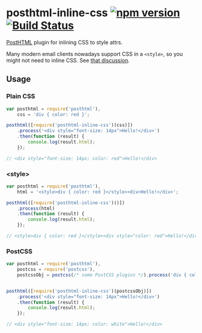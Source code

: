 # posthtml-inline-css [![npm version](https://badge.fury.io/js/posthtml-inline-css.svg)](http://badge.fury.io/js/posthtml-inline-css) [![Build Status](https://travis-ci.org/posthtml/posthtml-inline-css.svg?branch=master)](https://travis-ci.org/posthtml/posthtml-inline-css)

[PostHTML](https://github.com/posthtml/posthtml) plugin for inlining CSS to style attrs.

Many modern email clients nowadays support CSS in a `<style>`, so you might not need to inline CSS.
See [that discussion](https://github.com/posthtml/posthtml-inline-css/issues/14).

## Usage
### Plain CSS
```js
var posthtml = require('posthtml'),
    css = 'div { color: red }';

posthtml([require('posthtml-inline-css')(css)])
    .process('<div style="font-size: 14px">Hello!</div>')
    .then(function (result) {
        console.log(result.html);
    });

// <div style="font-size: 14px; color: red">Hello!</div>
```


### &lt;style&gt;
```js
var posthtml = require('posthtml'),
    html = '<style>div { color: red }</style><div>Hello!</div>';

posthtml([require('posthtml-inline-css')()])
    .process(html)
    .then(function (result) {
        console.log(result.html);
    });

// <style>div { color: red }</style><div style="color: red">Hello!</div>
```


### PostCSS
```js
var posthtml = require('posthtml'),
    postcss = require('postcss'),
    postcssObj = postcss(/* some PostCSS plugins */).process('div { color: white }');


posthtml([require('posthtml-inline-css')(postcssObj)])
    .process('<div style="font-size: 14px">Hello!</div>')
    .then(function (result) {
        console.log(result.html);
    });

// <div style="font-size: 14px; color: white">Hello!</div>
```
